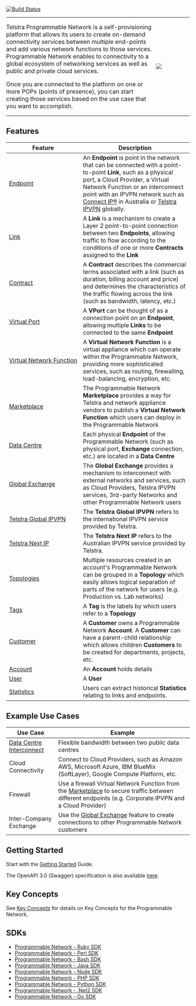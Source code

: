 <!-- Title: "Programmble Network API" -->
[![Build Status](https://travis-ci.org/telstra/Programmable-Network-API.svg?branch=master)](https://travis-ci.org/telstra/Programmable-Network-API)


<table style="border:none;box-shadow:none;padding:0 0 0 0;margin:0">
<tr><td style="border:none;padding:0 0 0 0">
<p>Telstra Programmable Network is a self-provisioning platform that allows its users to create on-demand connectivity services between multiple end-points and add various network functions to those services. Programmable Network enables to connectivity to a global ecosystem of networking services as well as public and private cloud services.</p>
<p>Once you are connected to the platform on one or more POPs (points of presence), you can start creating those services based on the use case that you want to accomplish.</p>
</td>
<td style="width: 20%;border:none">
<img src="https://dev.telstra.com/sites/default/files/programmable%20network%20logo-FF.png">
</td></tr></table>

## Features

| Feature | Description |
| --- | --- |
| [Endpoint](https://dev.telstra.com/content/key-concepts-tpn#endpoint) | An **Endpoint** is point in the network that can be connected with a point-to-point **Link**, such as a physical port, a Cloud Provider, a Virtual Network Function or an interconnect point with an IPVPN network such as [Connect IP&reg;](https://www.telstra.com.au/business-enterprise/solutions/network-services/networks/vpn) in Australia or [Telstra IPVPN](https://www.telstraglobal.com/products/connectivity/virtual-private-networks/ipvpn) globally. |
| [Link](https://dev.telstra.com/content/key-concepts-tpn#link) | A **Link** is a mechanism to create a Layer 2 point-to-point connection between two **Endpoints**, allowing traffic to flow according to the conditions of one or more **Contracts** assigned to the **Link** |
| [Contract](https://dev.telstra.com/content/key-concepts-tpn#contract) | A **Contract** describes the commercial terms associated with a link (such as duration, billing account and price) and determines the characteristics of the traffic flowing across the link (such as bandwidth, latency, etc.) |
| [Virtual Port](https://dev.telstra.com/content/key-concepts-tpn#virtualportvport) | A **VPort** can be thought of as a connection point on an **Endpoint**, allowing multiple **Links** to be connected to the same **Endpoint** |
| [Virtual&nbsp;Network&nbsp;Function](https://dev.telstra.com/content/key-concepts-tpn#virtualnetworkfunctionmarketplace) | A **Virtual Network Function** is a virtual appliance which can operate within the Programmable Network, providing more sophisticated services, such as routing, firewalling, load-balancing, encryption, etc. |
| [Marketplace](https://dev.telstra.com/content/key-concepts-tpn#virtualnetworkfunctionmarketplace) | The Programmable Network **Marketplace** provides a way for Telstra and network appliance vendors to publish a **Virtual Network Function** which users can deploy in the Programmable Network |
| [Data Centre](https://dev.telstra.com/content/key-concepts-tpn#datacentre) | Each physical **Endpoint** of the Programmable Network (such as physical port, **Exchange** connection, etc.) are located in a **Data Centre** |
| [Global Exchange](https://dev.telstra.com/content/key-concepts-tpn#globalexchange) | The **Global Exchange** provides a mechanism to interconnect with external networks and services, such as Cloud Providers, Telstra IPVPN services, 3rd-party Networks and other Programmable Network users |
| [Telstra Global IPVPN](https://dev.telstra.com/content/key-concepts-tpn#telstraglobalipvpn) | The **Telstra Global IPVPN** refers to the international IPVPN service provided by Telstra. |
| [Telstra Next IP](https://dev.telstra.com/content/key-concepts-tpn#telstranextip) | The **Telstra Next IP** refers to the Australian IPVPN service provided by Telstra. |
| [Topologies](https://dev.telstra.com/content/key-concepts-tpn#topologyandtag) | Multiple resources created in an account's Programmable Network can be grouped in a **Topology** which easily allows logical separation of parts of the network for users (e.g. Production vs. Lab networks) |
| [Tags](https://dev.telstra.com/content/key-concepts-tpn#topologyandtag) | A **Tag** is the labels by which users refer to a **Topology** |
| [Customer](https://dev.telstra.com/content/key-concepts-tpn#customeruseraccount) | A **Customer** owns a Programmable Network **Account**. A **Customer** can have a parent-child relationship which allows children **Customers** to be created for departments, projects, etc. |
| [Account](https://dev.telstra.com/content/key-concepts-tpn#customeruseraccount) | An **Account** holds details  |
| [User](https://dev.telstra.com/content/key-concepts-tpn#customeruseraccount) | A **User**  |
| [Statistics](https://dev.telstra.com/content/key-concepts-tpn#statistics) | Users can extract historical **Statistics** relating to links and endpoints. |

## Example Use Cases

| Use Case | Example |
| --- | --- |
| [Data Centre Interconnect](https://dev.telstra.com/content/examples-tpn#datacentreinterconnect) | Flexible bandwidth between two public data centres |
| Cloud Connectivity | Connect to Cloud Providers, such as Amazon AWS, Microsoft Azure, IBM BlueMix (SoftLayer), Google Compute Platform, etc. |
| Firewall | Use a firewall Virtual Network Function from the [Marketplace](https://dev.telstra.com/content/key-concepts-tpn#virtual-network-functions-marketplace) to secure traffic between different endpoints (e.g. Corporate IPVPN and a Cloud Provider) |
| Inter-Company Exchange | Use the [Global Exchange](https://dev.telstra.com/content/key-concepts-tpn#global-exchange) feature to create connections to other Programmable Network customers |

## Getting Started

Start with the [Getting Started](https://dev.telstra.com/content/getting-started-tpn) Guide.

The OpenAPI 3.0 (Swagger) specification is also available [here](https://dev.telstra.com/content/openapi-30-specification-tpn).

## Key Concepts
See [Key Concepts](https://dev.telstra.com/content/key-concepts-tpn) for details on Key Concepts for the Programmable Network.
<!-- TODO: maybe put an overview diagram here? -->

## SDKs
- [Programmable Network - Ruby SDK](https://github.com/telstra/Programmable-Network-SDK-ruby)
- [Programmable Network - Perl SDK](https://github.com/telstra/Programmable-Network-SDK-perl)
- [Programmable Network - Bash SDK](https://github.com/telstra/Programmable-Network-SDK-bash)
- [Programmable Network - Java SDK](https://github.com/telstra/Programmable-Network-SDK-java)
- [Programmable Network - Node SDK](https://github.com/telstra/Programmable-Network-SDK-node)
- [Programmable Network - PHP SDK](https://github.com/telstra/Programmable-Network-SDK-PHP)
- [Programmable Network - Python SDK](https://github.com/telstra/Programmable-Network-SDK-python)
- [Programmable Network - .Net2 SDK](https://github.com/telstra/Programmable-Network-SDK-dotnet)
- [Programmable Network - Go SDK](https://github.com/telstra/Programmable-Network-SDK-go)
